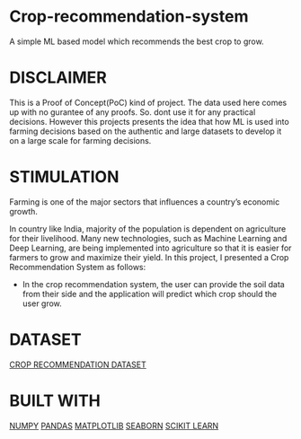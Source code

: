 # Crop-recommendation-system

A simple ML based model which recommends the best crop to grow.

# DISCLAIMER
This is a Proof of Concept(PoC) kind of project. The data used here comes up with no gurantee of any proofs. So. dont use it for any practical decisions. However this projects presents the idea that how ML is used into farming decisions based on the authentic and large datasets to develop it on a large scale for farming decisions.

# STIMULATION

Farming is one of the major sectors that influences a country’s economic growth.

In country like India, majority of the population is dependent on agriculture for their livelihood. Many new technologies, such as Machine Learning and Deep Learning, are being implemented into agriculture so that it is easier for farmers to grow and maximize their yield.
In this project, I presented a Crop Recommendation System as follows:
  * In the crop recommendation system, the user can provide the soil data from their side and the application will predict which crop should the user grow.

# DATASET

[CROP RECOMMENDATION DATASET](https://www.kaggle.com/datasets/atharvaingle/crop-recommendation-dataset)

# BUILT WITH
[NUMPY](https://numpy.org/)
[PANDAS](https://pandas.pydata.org/)
[MATPLOTLIB](https://matplotlib.org/)
[SEABORN](https://seaborn.pydata.org/)
[SCIKIT LEARN](https://scikit-learn.org/stable/)
